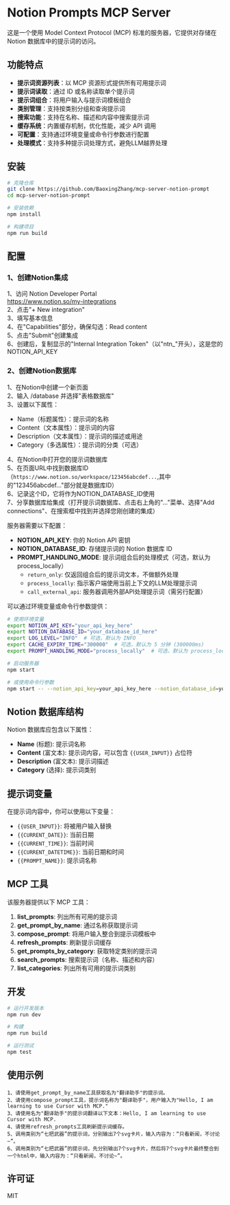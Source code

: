 # Notion Prompts MCP Server

这是一个使用 Model Context Protocol (MCP) 标准的服务器，它提供对存储在 Notion 数据库中的提示词的访问。

## 功能特点

- **提示词资源列表**：以 MCP 资源形式提供所有可用提示词
- **提示词读取**：通过 ID 或名称读取单个提示词
- **提示词组合**：将用户输入与提示词模板组合
- **类别管理**：支持按类别分组和查询提示词
- **搜索功能**：支持在名称、描述和内容中搜索提示词
- **缓存系统**：内置缓存机制，优化性能，减少 API 调用
- **可配置**：支持通过环境变量或命令行参数进行配置
- **处理模式**：支持多种提示词处理方式，避免LLM越界处理

## 安装

```bash
# 克隆仓库
git clone https://github.com/BaoxingZhang/mcp-server-notion-prompt
cd mcp-server-notion-prompt

# 安装依赖
npm install

# 构建项目
npm run build
```

## 配置

### 1、创建Notion集成

1、访问 Notion Developer Portal  
https://www.notion.so/my-integrations  
2、点击"+ New integration"  
3、填写基本信息  
4、在"Capabilities"部分，确保勾选：Read content  
5、点击"Submit"创建集成  
6、创建后，复制显示的"Internal Integration Token"（以"ntn_"开头），这是您的NOTION_API_KEY  

### 2、创建Notion数据库
1、在Notion中创建一个新页面  
2、输入 /database 并选择"表格数据库"  
3、设置以下属性：  
- Name（标题属性）：提示词的名称  
- Content（文本属性）：提示词的内容  
- Description（文本属性）：提示词的描述或用途  
- Category（多选属性）：提示词的分类（可选）  

4、在Notion中打开您的提示词数据库  
5、在页面URL中找到数据库ID（`https://www.notion.so/workspace/123456abcdef...`,其中的"123456abcdef..."部分就是数据库ID）  
6、记录这个ID，它将作为NOTION_DATABASE_ID使用  
7、分享数据库给集成（打开提示词数据库、点击右上角的"..."菜单、选择"Add connections"、在搜索框中找到并选择您刚创建的集成）  


服务器需要以下配置：

- **NOTION_API_KEY**: 你的 Notion API 密钥
- **NOTION_DATABASE_ID**: 存储提示词的 Notion 数据库 ID
- **PROMPT_HANDLING_MODE**: 提示词组合后的处理模式（可选，默认为 process_locally）
  - `return_only`: 仅返回组合后的提示词文本，不做额外处理
  - `process_locally`: 指示客户端使用当前上下文的LLM处理提示词
  - `call_external_api`: 服务器调用外部API处理提示词（需另行配置）

可以通过环境变量或命令行参数提供：

```bash
# 使用环境变量
export NOTION_API_KEY="your_api_key_here"
export NOTION_DATABASE_ID="your_database_id_here"
export LOG_LEVEL="INFO"  # 可选，默认为 INFO
export CACHE_EXPIRY_TIME="300000"  # 可选，默认为 5 分钟 (300000ms)
export PROMPT_HANDLING_MODE="process_locally"  # 可选，默认为 process_locally

# 启动服务器
npm start

# 或使用命令行参数
npm start -- --notion_api_key=your_api_key_here --notion_database_id=your_database_id_here --prompt_handling_mode=return_only
```

## Notion 数据库结构

Notion 数据库应包含以下属性：

- **Name** (标题): 提示词名称
- **Content** (富文本): 提示词内容，可以包含 `{{USER_INPUT}}` 占位符
- **Description** (富文本): 提示词描述
- **Category** (选择): 提示词类别

## 提示词变量

在提示词内容中，你可以使用以下变量：

- `{{USER_INPUT}}`: 将被用户输入替换
- `{{CURRENT_DATE}}`: 当前日期
- `{{CURRENT_TIME}}`: 当前时间
- `{{CURRENT_DATETIME}}`: 当前日期和时间
- `{{PROMPT_NAME}}`: 提示词名称

## MCP 工具

该服务器提供以下 MCP 工具：

1. **list_prompts**: 列出所有可用的提示词
2. **get_prompt_by_name**: 通过名称获取提示词
3. **compose_prompt**: 将用户输入整合到提示词模板中
4. **refresh_prompts**: 刷新提示词缓存
5. **get_prompts_by_category**: 获取特定类别的提示词
6. **search_prompts**: 搜索提示词（名称、描述和内容）
7. **list_categories**: 列出所有可用的提示词类别

## 开发

```bash
# 运行开发版本
npm run dev

# 构建
npm run build

# 运行测试
npm test
```

## 使用示例

```
1、请使用get_prompt_by_name工具获取名为"翻译助手"的提示词。
2、请使用compose_prompt工具，提示词名称为"翻译助手"，用户输入为"Hello, I am learning to use Cursor with MCP."
3、请使用名为"翻译助手"的提示词翻译以下文本：Hello, I am learning to use Cursor with MCP.
4、请使用refresh_prompts工具刷新提示词缓存。
5、调用类别为“七把武器”的提示词，分别输出7个svg卡片，输入内容为：“只看新闻，不讨论~”。
6、调用类别为“七把武器”的提示词，先分别输出7个svg卡片，然后将7个svg卡片最终整合到一个html中，输入内容为：“只看新闻，不讨论~”。

```

## 许可证

MIT
